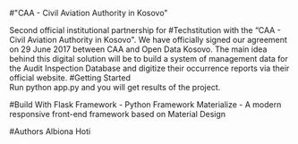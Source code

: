 #"CAA - Civil Aviation Authority in Kosovo"

Second official institutional partnership for #Techstitution with the “CAA - Civil Aviation Authority in Kosovo". We have officially signed our agreement on 29 June 2017 between CAA and Open Data Kosovo. The main idea behind this digital solution
            will be to build a system of management data for the Audit Inspection Database and digitize their occurrence reports via their official website. 
#Getting Started            
Run python app.py and you will get results of the project.

#Build With
Flask Framework - Python Framework
Materialize - A modern responsive front-end framework based on Material Design

#Authors
Albiona Hoti

